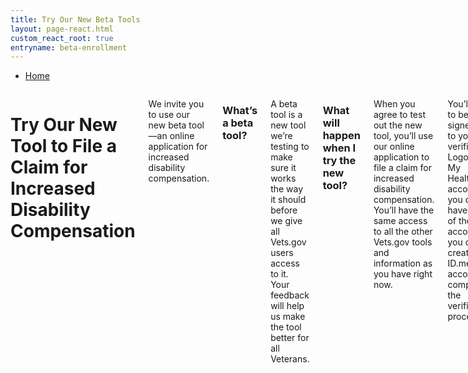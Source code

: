 ```yaml
---
title: Try Our New Beta Tools
layout: page-react.html
custom_react_root: true
entryname: beta-enrollment
---
```

  <nav class="va-nav-breadcrumbs">
    <ul class="row va-nav-breadcrumbs-list" role="menubar" aria-label="Primary">
      <li><a href="/">Home</a></li>
    </ul>
  </nav>

<div class="row">
<div class="columns usa-width-two-thirds medium-8">

# Try Our New Tool to File a Claim for Increased Disability Compensation

<div itemprop="description"  class="va-introtext">

We invite you to use our new beta tool—an online application for increased disability compensation.

</div>

### What’s a beta tool?

A beta tool is a new tool we’re testing to make sure it works the way it should before we give all Vets.gov users access to it. Your feedback will help us make the tool better for all Veterans.

### What will happen when I try the new tool?

When you agree to test out the new tool, you’ll use our online application to file a claim for increased disability compensation. You’ll have the same access to all the other Vets.gov tools and information as you have right now.

You’ll need to be signed in to your verified DS Logon or My HealtheVet account. If you don’t have one of these accounts, you can create an ID.me account to complete the verification process.

Use the beta tool to file a claim for increased disability compensation.
<br>

<div id="react-root"></div>

<br>

</div>
</div>
